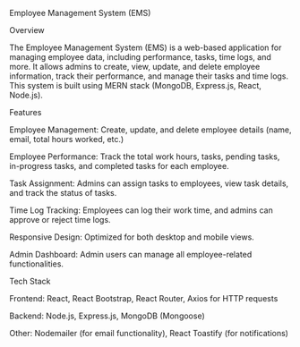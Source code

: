 Employee Management System (EMS)

Overview

The Employee Management System (EMS) is a web-based application for managing employee data, including performance, tasks, time logs, and more. It allows admins to create, view, update, and delete employee information, track their performance, and manage their tasks and time logs. This system is built using MERN stack (MongoDB, Express.js, React, Node.js).


Features

Employee Management: Create, update, and delete employee details (name, email, total hours worked, etc.)

Employee Performance: Track the total work hours, tasks, pending tasks, in-progress tasks, and completed tasks for each employee.

Task Assignment: Admins can assign tasks to employees, view task details, and track the status of tasks.

Time Log Tracking: Employees can log their work time, and admins can approve or reject time logs.

Responsive Design: Optimized for both desktop and mobile views.

Admin Dashboard: Admin users can manage all employee-related functionalities.

Tech Stack

Frontend:
React,
React Bootstrap,
React Router,
Axios for HTTP requests

Backend:
Node.js,
Express.js,
MongoDB (Mongoose)

Other:
Nodemailer (for email functionality),
React Toastify (for notifications)
